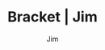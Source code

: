 ---
layout: post
author: Jim
permalink: /bracket/jim/
title: Bracket | Jim
teams: ['Gonzaga', 'Boise St.', 'UConn', 'Arkansas', 'Notre Dame', 'Texas Tech', 'Davidson', 'Duke', 'Baylor', 'North Carolina', 'St. Mary`s', 'UCLA', 'Virginia Tech', 'Purdue', 'Murray St.', 'Kentucky', 'Gonzaga', 'Arkansas', 'Texas Tech', 'Duke', 'Baylor', 'UCLA', 'Purdue', 'Kentucky', 'Gonzaga', 'Texas Tech', 'UCLA', 'Purdue', 'Gonzaga', 'UCLA', 'UCLA', 'Arizona', 'Arizona', 'Arizona', 'Iowa', 'Arizona', 'Tennessee', 'Iowa', 'Iowa St.', 'Arizona', 'Illinois', 'Tennessee', 'Villanova', 'Kansas', 'Iowa', 'Iowa St.', 'Auburn', 'Arizona', 'TCU', 'Houston', 'Illinois', 'Colorado St.', 'Tennessee', 'Loyola Chicago', 'Villanova', 'Kansas', 'San Diego St.', 'Iowa', 'South Dakota St.', 'Iowa St.', 'Wisconsin', 'USC', 'Auburn']
correct: ['correct', 'wrong', 'wrong', '', '', '', '', '', 'correct', 'correct', 'correct', '', '', '', '', 'wrong', '', '', '', '', '', '', '', 'wrong', '', '', '', '', '', '', '', '', '', '', 'wrong', '', '', 'wrong', '', '', '', '', '', '', 'wrong', '', '', '', '', '', '', 'wrong', 'correct', '', '', '', '', 'wrong', 'wrong', '', '', '', '']
points: [1, 0, 0, 0, 0, 0, 0, 0, 1, 1, 1, 0, 0, 0, 0, 0, 0, 0, 0, 0, 0, 0, 0, 0, 0, 0, 0, 0, 0, 0, 0, 0, 0, 0, 0, 0, 0, 0, 0, 0, 0, 0, 0, 0, 0, 0, 0, 0, 0, 0, 0, 0, 1, 0, 0, 0, 0, 0, 0, 0, 0, 0, 0]
score: 5
logo: ji-av.png
---
